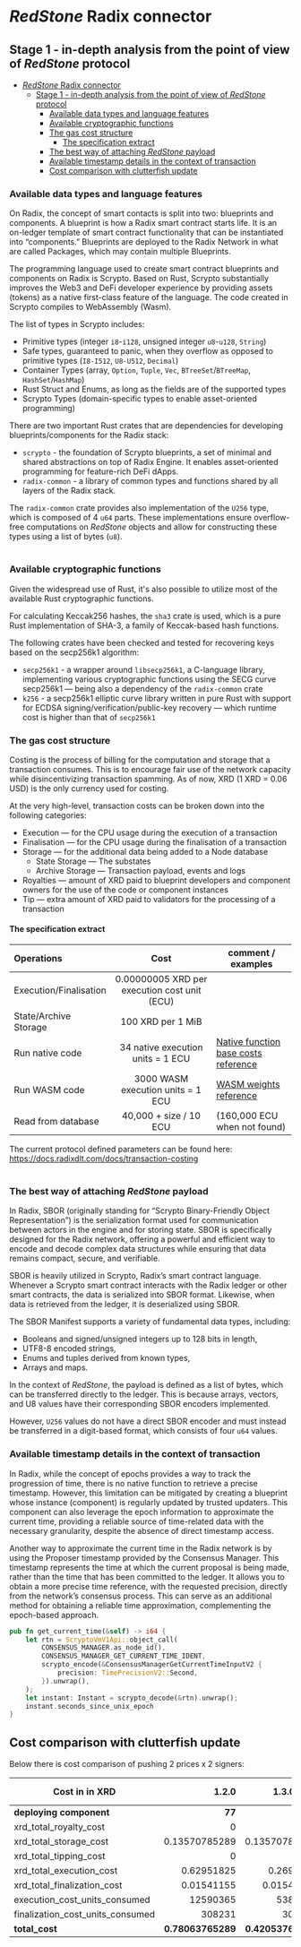 # *RedStone* Radix connector

## Stage 1 - in-depth analysis from the point of view of *RedStone* protocol

<!-- TOC -->

* [*RedStone* Radix connector](#redstone-radix-connector)
  * [Stage 1 - in-depth analysis from the point of view of *RedStone* protocol](#stage-1---in-depth-analysis-from-the-point-of-view-of-redstone-protocol)
    * [Available data types and language features](#available-data-types-and-language-features)
    * [Available cryptographic functions](#available-cryptographic-functions)
    * [The gas cost structure](#the-gas-cost-structure)
      * [The specification extract](#the-specification-extract)
    * [The best way of attaching *RedStone* payload](#the-best-way-of-attaching-redstone-payload)
    * [Available timestamp details in the context of transaction](#available-timestamp-details-in-the-context-of-transaction)
    * [Cost comparison with clutterfish update](#cost-comparison-with-clutterfish-update)

<!-- TOC -->

### Available data types and language features

On Radix, the concept of smart contacts is split into two: blueprints and components.
A blueprint is how a Radix smart contract starts life. It is an on-ledger template of smart contract functionality
that can be instantiated into “components.” Blueprints are deployed to the Radix Network in what are called Packages,
which may contain multiple Blueprints.

The programming language used to create smart contract blueprints and components on Radix is Scrypto.
Based on Rust, Scrypto substantially improves the Web3 and DeFi developer experience by providing assets (tokens)
as a native first-class feature of the language. The code created in Scrypto compiles to WebAssembly (Wasm).

The list of types in Scrypto includes:

* Primitive types (integer `i8`-`i128`, unsigned integer `u8`-`u128`, `String`)
* Safe types, guaranteed to panic, when they overflow as opposed to primitive types (`I8-I512`, `U8-U512`, `Decimal`)
* Container Types (array, `Option`, `Tuple`, `Vec`, `BTreeSet`/`BTreeMap`, `HashSet`/`HashMap`)
* Rust Struct and Enums, as long as the fields are of the supported types
* Scrypto Types (domain-specific types to enable asset-oriented programming)

There are two important Rust crates that are dependencies for developing blueprints/components for the Radix stack:

* `scrypto` - the foundation of Scrypto blueprints, a set of minimal and shared abstractions on top of Radix Engine.
  It enables asset-oriented programming for feature-rich DeFi dApps.
* `radix-common` - a library of common types and functions shared by all layers of the Radix stack.

The `radix-common` crate provides also implementation of the `U256` type, which is composed of 4 `u64` parts.
These implementations ensure overflow-free computations on *RedStone* objects and
allow for constructing these types using a list of bytes (`u8`).
<br />
<br />

### Available cryptographic functions

Given the widespread use of Rust, it's also possible to utilize most of the available Rust cryptographic functions.

For calculating Keccak256 hashes, the `sha3` crate is used, which is a pure Rust implementation of SHA-3, a family of
Keccak-based hash functions.

The following crates have been checked and tested for recovering keys based on the secp256k1 algorithm:

* `secp256k1` - a wrapper around `libsecp256k1`, a C-language library, implementing various cryptographic functions
  using the SECG curve secp256k1 — being also a dependency of the `radix-common` crate
* `k256` - a secp256k1 elliptic curve library written in pure Rust with support for ECDSA
  signing/verification/public-key recovery — which runtime cost is higher than that of `secp256k1`

### The gas cost structure

Costing is the process of billing for the computation and storage that a transaction consumes.
This is to encourage fair use of the network capacity while disincentivizing transaction spamming.
As of now, XRD (1 XRD = 0.06 USD) is the only currency used for costing.

At the very high-level, transaction costs can be broken down into the following categories:

* Execution — for the CPU usage during the execution of a transaction
* Finalisation — for the CPU usage during the finalisation of a transaction
* Storage — for the additional data being added to a Node database
  * State Storage — The substates
  * Archive Storage — Transaction payload, events and logs
* Royalties — amount of XRD paid to blueprint developers and component owners for the use of the code or component
  instances
* Tip — extra amount of XRD paid to validators for the processing of a transaction

#### The specification extract

| Operations             |                     Cost                     | comment / examples                                                                                                                                |
|:-----------------------|:--------------------------------------------:|---------------------------------------------------------------------------------------------------------------------------------------------------|
| Execution/Finalisation | 0.00000005 XRD per execution cost unit (ECU) |                                                                                                                                                   |
| State/Archive Storage  |              100 XRD per 1 MiB               |                                                                                                                                                   |
| Run native code        |      34 native execution units = 1 ECU       | [Native function base costs reference](https://github.com/radixdlt/radixdlt-scrypto/blob/main/radix-engine/assets/native_function_base_costs.csv) |
| Run WASM code          |      3000 WASM execution units = 1 ECU       | [WASM weights reference](https://github.com/radixdlt/radixdlt-scrypto/blob/main/radix-engine/src/vm/wasm/weights.rs)                              |
| Read from database     |           40,000 + size / 10  ECU            | (160,000 ECU when not found)                                                                                                                      |

The current protocol defined parameters can be found here: https://docs.radixdlt.com/docs/transaction-costing
<br />
<br />

### The best way of attaching *RedStone* payload

In Radix, SBOR (originally standing for “Scrypto Binary-Friendly Object Representation”) is the serialization format
used for communication between actors in the engine and for storing state.
SBOR is specifically designed for the Radix network, offering a powerful and efficient way to encode and decode complex
data structures while ensuring that data remains compact, secure, and verifiable.

SBOR is heavily utilized in Scrypto, Radix’s smart contract language. Whenever a Scrypto smart contract interacts
with the Radix ledger or other smart contracts, the data is serialized into SBOR format.
Likewise, when data is retrieved from the ledger, it is deserialized using SBOR.

The SBOR Manifest supports a variety of fundamental data types, including:

* Booleans and signed/unsigned integers up to 128 bits in length,
* UTF8-8 encoded strings,
* Enums and tuples derived from known types,
* Arrays and maps.

In the context of *RedStone*, the payload is defined as a list of bytes, which can be transferred directly
to the ledger. This is because arrays, vectors, and U8 values have their corresponding SBOR encoders implemented.

However, `U256` values do not have a direct SBOR encoder and must instead be transferred in a digit-based format,
which consists of four `u64` values.

### Available timestamp details in the context of transaction

In Radix, while the concept of epochs provides a way to track the progression of time, there is no native function
to retrieve a precise timestamp. However, this limitation can be mitigated by creating a blueprint whose instance
(component) is regularly updated by trusted updaters. This component can also leverage the epoch information
to approximate the current time, providing a reliable source of time-related data with the necessary granularity,
despite the absence of direct timestamp access.

Another way to approximate the current time in the Radix network is by using the Proposer timestamp provided
by the Consensus Manager. This timestamp represents the time at which the current proposal is being made,
rather than the time that has been committed to the ledger. It allows you to obtain a more precise time reference,
with the requested precision, directly from the network’s consensus process. This can serve as an additional method
for obtaining a reliable time approximation, complementing the epoch-based approach.

```rust
pub fn get_current_time(&self) -> i64 {
    let rtn = ScryptoVmV1Api::object_call(
        CONSENSUS_MANAGER.as_node_id(),
        CONSENSUS_MANAGER_GET_CURRENT_TIME_IDENT,
        scrypto_encode(&ConsensusManagerGetCurrentTimeInputV2 {
            precision: TimePrecisionV2::Second,
        }).unwrap(),
    );
    let instant: Instant = scrypto_decode(&rtn).unwrap();
    instant.seconds_since_unix_epoch
}
```

## Cost comparison with clutterfish update

Below there is cost comparison of pushing 2 prices x 2 signers:

| Cost in in XRD                   |             1.2.0 |         1.3.0-dev | % Change |          1.3.0 |  % Change |
|----------------------------------|------------------:|------------------:|---------:|---------------:|----------:|
| **deploying component**          |            **77** |            **58** | **-25%** |         **56** | **-3.5%** |
| xrd_total_royalty_cost           |                 0 |                 0 |       0% |              0 |        0% |
| xrd_total_storage_cost           |     0.13570785289 |     0.13570785289 |       0% |  0.12273788241 |      -10% |
| xrd_total_tipping_cost           |                 0 |                 0 |       0% |              0 |        0% |
| xrd_total_execution_cost         |        0.62951825 |         0.2694182 |     -57% |     0.23631415 |      -10% |
| xrd_total_finalization_cost      |        0.01541155 |        0.01541155 |       0% |     0.01541155 |        0% |
| execution_cost_units_consumed    |          12590365 |           5388364 |     -57% |        4726283 |      -10% |
| finalization_cost_units_consumed |            308231 |            308231 |       0% |         308231 |        0% |
| **total_cost**                   | **0.78063765289** | **0.42053760289** | **-46%** | **0,37446358** |  **-11%** |
